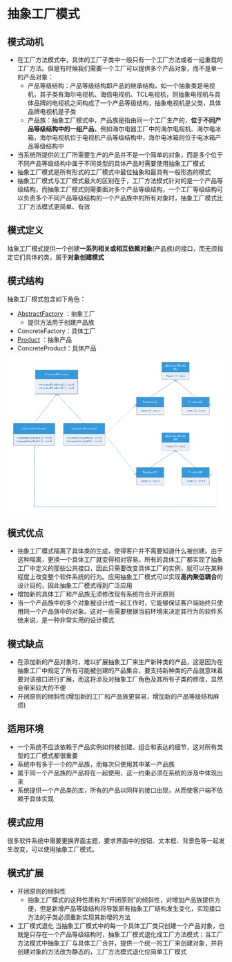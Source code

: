 # 抽象工厂模式
## 模式动机
- 在工厂方法模式中，具体的工厂子类中一般只有一个工厂方法或者一组重载的工厂方法。但是有时候我们需要一个工厂可以提供多个产品对象，而不是单一的产品对象：
    - 产品等级结构：产品等级结构即产品的继承结构，如一个抽象类是电视机，其子类有海尔电视机、海信电视机、TCL电视机，则抽象电视机与具体品牌的电视机之间构成了一个产品等级结构，抽象电视机是父类，具体品牌电视机是子类
    - 产品族：抽象工厂模式中，产品族是指由同一个工厂生产的，**位于不同产品等级结构中的一组产品**，例如海尔电器工厂中的海尔电视机、海尔电冰箱，海尔电视机位于电视机产品等级结构中，海尔电冰箱则位于电冰箱产品等级结构中
- 当系统所提供的工厂所需要生产的产品并不是一个简单的对象，而是多个位于不同产品等级结构中属于不同类型的具体产品时需要使用抽象工厂模式
- 抽象工厂模式是所有形式的工厂模式中最位抽象和最具有一般形态的模式
- 抽象工厂模式与工厂模式最大的区别在于，工厂方法模式针对的是一个产品等级结构，而抽象工厂模式则需要面对多个产品等级结构，一个工厂等级结构可以负责多个不同产品等级结构的一个产品族中的所有对象时，抽象工厂模式比工厂方法模式更简单、有效

## 模式定义
抽象工厂模式提供一个创建**一系列相关或相互依赖对象**(产品族)的接口，而无须指定它们具体的类，属于**对象创建模式**

## 模式结构
抽象工厂模式包含如下角色：
- [AbstractFactory](AbstractFactory.java) ：抽象工厂
    - 提供方法用于创建产品族
- ConcreteFactory：具体工厂
- [Product](ProductA.java) ：抽象产品
- ConcreteProduct：具体产品

![](abstract-factory.png)

## 模式优点
- 抽象工厂模式隔离了具体类的生成，使得客户并不需要知道什么被创建。由于这种隔离，更换一个具体工厂就变得相对容易。所有的具体工厂都实现了抽象工厂中定义的那些公共接口，因此只需要改变具体工厂的实例，就可以在某种程度上改变整个软件系统的行为。应用抽象工厂模式可以实现**高内聚低耦合**的设计目的，因此抽象工厂模式得到广泛应用
- 增加新的具体工厂和产品族无须修改现有系统符合开闭原则
- 当一个产品族中的多个对象被设计成一起工作时，它能够保证客户端始终只使用同一个产品族中的对象。这对一些需要根据当前环境来决定其行为的软件系统来说，是一种非常实用的设计模式

## 模式缺点
- 在添加新的产品对象时，难以扩展抽象工厂来生产新种类的产品，这是因为在抽象工厂中规定了所有可能被创建的产品集合，要支持新种类的产品就意味着要对该接口进行扩展，而这将涉及对抽象工厂角色及其所有子类的修改，显然会带来较大的不便
- 开闭原则的倾斜性(增加新的工厂和产品族更容易，增加新的产品等级结构麻烦)

## 适用环境
- 一个系统不应该依赖于产品实例如何被创建、组合和表达的细节，这对所有类型的工厂模式都很重要
- 系统中有多于一个的产品族，而每次只使用其中某一产品族
- 属于同一个产品族的产品将在一起使用，这一约束必须在系统的涉及中体现出来
- 系统提供一个产品类的库，所有的产品以同样的接口出现，从而使客户端不依赖于具体实现

## 模式应用
很多软件系统中需要更换界面主题，要求界面中的按钮、文本框、背景色等一起发生改变，可以使用抽象工厂模式。

## 模式扩展
- 开闭原则的倾斜性
    - 抽象工厂模式的这种性质称为“开闭原则”的倾斜性，对增加产品族提供方便，但是新增产品等级结构将导致原有抽象工厂结构发生变化，实现接口方法的子类必须重新实现其新增的方法
- 工厂模式退化
    当抽象工厂模式中的每一个具体工厂类只创建一个产品对象，也就是只存在一个产品等级结构时，抽象工厂模式退化成工厂方法模式；当工厂方法模式中抽象工厂与具体工厂合并，提供一个统一的工厂来创建对象，并将创建对象的方法改为静态的，工厂方法模式退化位简单工厂模式

